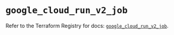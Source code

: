 # `google_cloud_run_v2_job`

Refer to the Terraform Registry for docs: [`google_cloud_run_v2_job`](https://registry.terraform.io/providers/hashicorp/google/5.22.0/docs/resources/cloud_run_v2_job).
